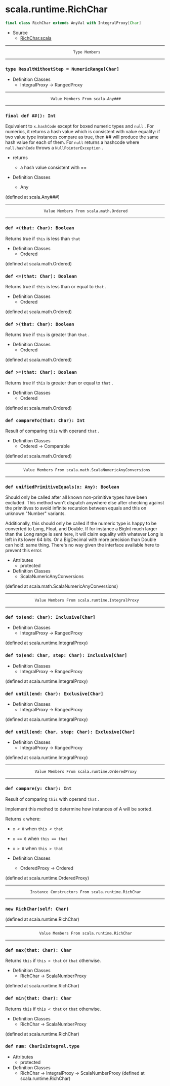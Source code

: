 
#                            scala.runtime.RichChar                            #

```scala
final class RichChar extends AnyVal with IntegralProxy[Char]
```

* Source
  * [RichChar.scala](https://github.com/scala/scala/tree/6d09a1ba5f/src/library/scala/runtime/RichChar.scala#L1)


--------------------------------------------------------------------------------
                                  Type Members
--------------------------------------------------------------------------------


### `type ResultWithoutStep = NumericRange[Char]`                            ###

* Definition Classes
  * IntegralProxy → RangedProxy


--------------------------------------------------------------------------------
                        Value Members From scala.Any###
--------------------------------------------------------------------------------


### `final def ##(): Int`                                                    ###

Equivalent to `x.hashCode` except for boxed numeric types and `null` . For
numerics, it returns a hash value which is consistent with value equality: if
two value type instances compare as true, then ## will produce the same hash
value for each of them. For `null` returns a hashcode where `null.hashCode`
throws a `NullPointerException` .

* returns
  * a hash value consistent with ==

* Definition Classes
  * Any

(defined at scala.Any###)


--------------------------------------------------------------------------------
                     Value Members From scala.math.Ordered
--------------------------------------------------------------------------------


### `def <(that: Char): Boolean`                                             ###

Returns true if `this` is less than `that`

* Definition Classes
  * Ordered

(defined at scala.math.Ordered)


### `def <=(that: Char): Boolean`                                            ###

Returns true if `this` is less than or equal to `that` .

* Definition Classes
  * Ordered

(defined at scala.math.Ordered)


### `def >(that: Char): Boolean`                                             ###

Returns true if `this` is greater than `that` .

* Definition Classes
  * Ordered

(defined at scala.math.Ordered)


### `def >=(that: Char): Boolean`                                            ###

Returns true if `this` is greater than or equal to `that` .

* Definition Classes
  * Ordered

(defined at scala.math.Ordered)


### `def compareTo(that: Char): Int`                                         ###

Result of comparing `this` with operand `that` .

* Definition Classes
  * Ordered → Comparable

(defined at scala.math.Ordered)


--------------------------------------------------------------------------------
            Value Members From scala.math.ScalaNumericAnyConversions
--------------------------------------------------------------------------------


### `def unifiedPrimitiveEquals(x: Any): Boolean`                            ###

Should only be called after all known non-primitive types have been excluded.
This method won't dispatch anywhere else after checking against the primitives
to avoid infinite recursion between equals and this on unknown "Number"
variants.

Additionally, this should only be called if the numeric type is happy to be
converted to Long, Float, and Double. If for instance a BigInt much larger than
the Long range is sent here, it will claim equality with whatever Long is left
in its lower 64 bits. Or a BigDecimal with more precision than Double can hold:
same thing. There's no way given the interface available here to prevent this
error.

* Attributes
  * protected
* Definition Classes
  * ScalaNumericAnyConversions

(defined at scala.math.ScalaNumericAnyConversions)


--------------------------------------------------------------------------------
                 Value Members From scala.runtime.IntegralProxy
--------------------------------------------------------------------------------


### `def to(end: Char): Inclusive[Char]`                                     ###

* Definition Classes
  * IntegralProxy → RangedProxy

(defined at scala.runtime.IntegralProxy)


### `def to(end: Char, step: Char): Inclusive[Char]`                         ###

* Definition Classes
  * IntegralProxy → RangedProxy

(defined at scala.runtime.IntegralProxy)


### `def until(end: Char): Exclusive[Char]`                                  ###

* Definition Classes
  * IntegralProxy → RangedProxy

(defined at scala.runtime.IntegralProxy)


### `def until(end: Char, step: Char): Exclusive[Char]`                      ###

* Definition Classes
  * IntegralProxy → RangedProxy

(defined at scala.runtime.IntegralProxy)


--------------------------------------------------------------------------------
                 Value Members From scala.runtime.OrderedProxy
--------------------------------------------------------------------------------


### `def compare(y: Char): Int`                                              ###

Result of comparing `this` with operand `that` .

Implement this method to determine how instances of A will be sorted.

Returns `x` where:

*  `x < 0` when `this < that`
*  `x == 0` when `this == that`
*  `x > 0` when `this > that`

* Definition Classes
  * OrderedProxy → Ordered

(defined at scala.runtime.OrderedProxy)


--------------------------------------------------------------------------------
               Instance Constructors From scala.runtime.RichChar
--------------------------------------------------------------------------------


### `new RichChar(self: Char)`                                               ###

(defined at scala.runtime.RichChar)


--------------------------------------------------------------------------------
                   Value Members From scala.runtime.RichChar
--------------------------------------------------------------------------------


### `def max(that: Char): Char`                                              ###

Returns `this` if `this > that` or `that` otherwise.

* Definition Classes
  * RichChar → ScalaNumberProxy

(defined at scala.runtime.RichChar)


### `def min(that: Char): Char`                                              ###

Returns `this` if `this < that` or `that` otherwise.

* Definition Classes
  * RichChar → ScalaNumberProxy

(defined at scala.runtime.RichChar)


### `def num: CharIsIntegral.type`                                           ###

* Attributes
  * protected
* Definition Classes
  * RichChar → IntegralProxy → ScalaNumberProxy
(defined at scala.runtime.RichChar)
